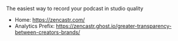 The easiest way to record your podcast in studio quality

* Home: https://zencastr.com/
* Analytics Prefix: https://zencastr.ghost.io/greater-transparency-between-creators-brands/
